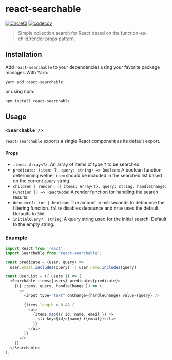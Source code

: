 # react-searchable
[![CircleCI](https://circleci.com/gh/prograsdk/react-searchable.svg?style=svg&circle-token=6f7f2fec7ee257f7fb0455c3d3c28a310cdeb55d)](https://circleci.com/gh/prograsdk/react-searchable)
[![codecov](https://codecov.io/gh/prograsdk/react-searchable/branch/master/graph/badge.svg)](https://codecov.io/gh/prograsdk/react-searchable)

> Simple collection search for React based on the function-as-child/render props pattern.

## Installation
Add `react-searchable` to your dependencies using your favorite package manager. With Yarn:

```
yarn add react-searchable
```

or using npm:

```
npm install react-searchable
```

## Usage

### `<Searchable />`
`react-searchable` exports a single React component as its default export.

#### Props
 * `items: Array<T>`: An array of items of type `T` to be searched.
 * `predicate: (item: T, query: string) => Boolean`: A boolean function determining wether `item` should be included in the searched list based on the current `query` string.
 * `children | render: ({ items: Array<T>, query: string, handleChange: Function }) => ReactNode`: A render function for handling the search results.
 * `debounce?: int | boolean`: The amount in milliseconds to debounce the filtering function. `false` disables debounce and `true` uses the default. Defaults to `300`.
 * `initialQuery?: string`: A query string used for the initial search. Default to the empty string.


### Example
```javascript
import React from 'react';
import Searchable from 'react-searchable';

const predicate = (user, query) =>
  user.email.includes(query) || user.name.includes(query)

const UserList = ({ users }) => (
  <Searchable items={users} predicate={predicate}>
    {({ items, query, handleChange }) => (
      <>
        <input type="text" onChange={handleChange} value={query} />

        {items.length > 0 && (
          <ul>
            {items.map(({ id, name, email }) =>
              <li key={id}>{name} ({email})</li>
            )}
          </ul>
        )}
      </>
    )}
  </Searchable>
);
```